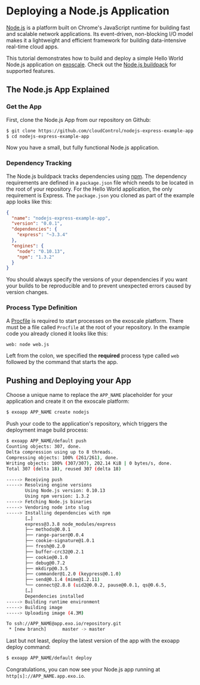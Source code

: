 # Deploying a Node.js Application
[Node.js] is a platform built on Chrome's JavaScript runtime for building fast and scalable network applications. Its event-driven, non-blocking I/O model makes it a lightweight and efficient framework for building data-intensive real-time cloud apps.

This tutorial demonstrates how to build and deploy a simple Hello World Node.js application on [exoscale]. Check out the [Node.js buildpack] for supported features.

## The Node.js App Explained

### Get the App
First, clone the Node.js App from our repository on Github:

~~~bash
$ git clone https://github.com/cloudControl/nodejs-express-example-app.git
$ cd nodejs-express-example-app
~~~

Now you have a small, but fully functional Node.js application.

### Dependency Tracking
The Node.js buildpack tracks dependencies using [npm]. The dependency
requirements are defined in a `package.json` file which needs to be located in
the root of your repository. For the Hello World application, the only
requirement is Express. The `package.json` you cloned as part of the example
app looks like this:

~~~json
{
  "name": "nodejs-express-example-app",
  "version": "0.0.1",
  "dependencies": {
    "express": "~3.3.4"
  },
  "engines": {
    "node": "0.10.13",
    "npm": "1.3.2"
  }
}
~~~

You should always specify the versions of your dependencies if you want your builds to be reproducible and to prevent unexpected errors caused by version changes.

### Process Type Definition
A [Procfile] is required to start processes on the exoscale platform. There must be a file called `Procfile` at the root of your repository. In the example code you already cloned it looks like this:

~~~
web: node web.js
~~~

Left from the colon, we specified the **required** process type called `web` followed by the command that starts the app.

## Pushing and Deploying your App
Choose a unique name to replace the `APP_NAME` placeholder for your application
and create it on the exoscale platform:

~~~bash
$ exoapp APP_NAME create nodejs
~~~

Push your code to the application's repository, which triggers the deployment image build process:

~~~bash
$ exoapp APP_NAME/default push
Counting objects: 307, done.
Delta compression using up to 8 threads.
Compressing objects: 100% (261/261), done.
Writing objects: 100% (307/307), 202.14 KiB | 0 bytes/s, done.
Total 307 (delta 18), reused 307 (delta 18)

-----> Receiving push
-----> Resolving engine versions
       Using Node.js version: 0.10.13
       Using npm version: 1.3.2
-----> Fetching Node.js binaries
-----> Vendoring node into slug
-----> Installing dependencies with npm
       […]
       express@3.3.8 node_modules/express
       ├── methods@0.0.1
       ├── range-parser@0.0.4
       ├── cookie-signature@1.0.1
       ├── fresh@0.2.0
       ├── buffer-crc32@0.2.1
       ├── cookie@0.1.0
       ├── debug@0.7.2
       ├── mkdirp@0.3.5
       ├── commander@1.2.0 (keypress@0.1.0)
       ├── send@0.1.4 (mime@1.2.11)
       └── connect@2.8.8 (uid2@0.0.2, pause@0.0.1, qs@0.6.5,
       […]
       Dependencies installed
-----> Building runtime environment
-----> Building image
-----> Uploading image (4.3M)

To ssh://APP_NAME@app.exo.io/repository.git
 * [new branch]      master -> master
~~~

Last but not least, deploy the latest version of the app with the exoapp deploy command:

~~~bash
$ exoapp APP_NAME/default deploy
~~~

Congratulations, you can now see your Node.js app running at
`http[s]://APP_NAME.app.exo.io`.


[Node.js]: http://nodejs.org/
[npm]: https://npmjs.org/
[exoscale]: http://www.exoscale.ch
[Node.js buildpack]: https://github.com/cloudControl/buildpack-nodejs
[Procfile]: https://community.exoscale.ch/apps/Platform%20Documentation#buildpacks-and-the-procfile
[platform documentation]: https://community.exoscale.ch/apps/Platform%20Documentation
